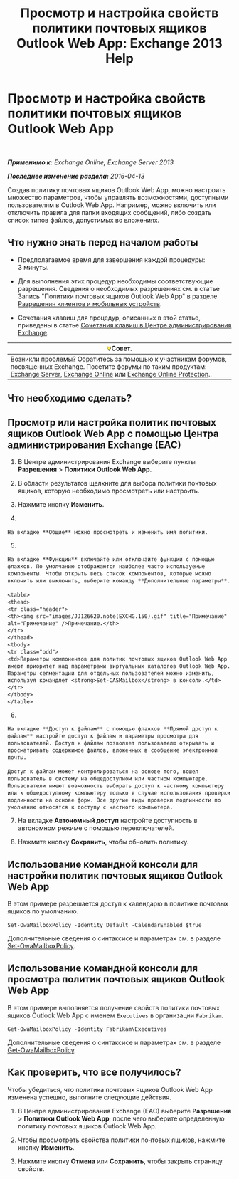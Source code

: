 ﻿---
title: 'Просмотр и настройка свойств политики почтовых ящиков Outlook Web App: Exchange 2013 Help'
TOCTitle: Просмотр и настройка свойств политики почтовых ящиков Outlook Web App
ms:assetid: be012ffe-8fdb-4fb7-aebd-78b3a55593fa
ms:mtpsurl: https://technet.microsoft.com/ru-ru/library/Dd351097(v=EXCHG.150)
ms:contentKeyID: 50489014
ms.date: 04/30/2018
mtps_version: v=EXCHG.150
ms.translationtype: HT
---

# Просмотр и настройка свойств политики почтовых ящиков Outlook Web App

 

_**Применимо к:** Exchange Online, Exchange Server 2013_

_**Последнее изменение раздела:** 2016-04-13_

Создав политику почтовых ящиков Outlook Web App, можно настроить множество параметров, чтобы управлять возможностями, доступными пользователям в Outlook Web App. Например, можно включить или отключить правила для папки входящих сообщений, либо создать список типов файлов, допустимых во вложениях.

## Что нужно знать перед началом работы

  - Предполагаемое время для завершения каждой процедуры: 3 минуты.

  - Для выполнения этих процедур необходимы соответствующие разрешения. Сведения о необходимых разрешениях см. в статье Запись "Политики почтовых ящиков Outlook Web App" в разделе [Разрешения клиентов и мобильных устройств](clients-and-mobile-devices-permissions-exchange-2013-help.md).

  - Сочетания клавиш для процедур, описанных в этой статье, приведены в статье [Сочетания клавиш в Центре администрирования Exchange](keyboard-shortcuts-in-the-exchange-admin-center-exchange-online-protection-help.md).

<table>
<thead>
<tr class="header">
<th><img src="images/Bb124558.tip(EXCHG.150).gif" title="Совет" alt="Совет" />Совет.</th>
</tr>
</thead>
<tbody>
<tr class="odd">
<td>Возникли проблемы? Обратитесь за помощью к участникам форумов, посвященных Exchange. Посетите форумы по таким продуктам: <a href="https://go.microsoft.com/fwlink/p/?linkid=60612">Exchange Server</a>, <a href="https://go.microsoft.com/fwlink/p/?linkid=267542">Exchange Online</a> или <a href="https://go.microsoft.com/fwlink/p/?linkid=285351">Exchange Online Protection</a>..</td>
</tr>
</tbody>
</table>


## Что необходимо сделать?

## Просмотр или настройка политик почтовых ящиков Outlook Web App с помощью Центра администрирования Exchange (EAC)

1.  В Центре администрирования Exchange выберите пункты **Разрешения** \> **Политики Outlook Web App**.

2.  В области результатов щелкните для выбора политики почтовых ящиков, которую необходимо просмотреть или настроить.

3.  Нажмите кнопку **Изменить**.

4.  
    
    На вкладке **Общие** можно просмотреть и изменить имя политики.

5.  
    
    На вкладке **Функции** включайте или отключайте функции с помощью флажков. По умолчанию отображаются наиболее часто используемые компоненты. Чтобы открыть весь список компонентов, которые можно включить или выключить, выберите команду **Дополнительные параметры**.
    
    <table>
    <thead>
    <tr class="header">
    <th><img src="images/JJ126620.note(EXCHG.150).gif" title="Примечание" alt="Примечание" />Примечание.</th>
    </tr>
    </thead>
    <tbody>
    <tr class="odd">
    <td>Параметры компонентов для политик почтовых ящиков Outlook Web App имеют приоритет над параметрами виртуальных каталогов Outlook Web App. Параметры сегментации для отдельных пользователей можно изменить, используя командлет <strong>Set-CASMailbox</strong> в консоли.</td>
    </tr>
    </tbody>
    </table>


6.  
    
    На вкладке **Доступ к файлам** с помощью флажков **Прямой доступ к файлам** настройте доступ к файлам и параметры просмотра для пользователей. Доступ к файлам позволяет пользователю открывать и просматривать содержимое файлов, вложенных в сообщение электронной почты.
    
    Доступ к файлам может контролироваться на основе того, вошел пользователь в систему на общедоступном или частном компьютере. Пользователи имеют возможность выбирать доступ к частному компьютеру или к общедоступному компьютеру только в случае использования проверки подлинности на основе форм. Все другие виды проверки подлинности по умолчанию относятся к доступу с частного компьютера.

7.  На вкладке **Автономный доступ** настройте доступность в автономном режиме с помощью переключателей.

8.  Нажмите кнопку **Сохранить**, чтобы обновить политику.

## Использование командной консоли для настройки политик почтовых ящиков Outlook Web App

В этом примере разрешается доступ к календарю в политике почтовых ящиков по умолчанию.

    Set-OwaMailboxPolicy -Identity Default -CalendarEnabled $true

Дополнительные сведения о синтаксисе и параметрах см. в разделе [Set-OwaMailboxPolicy](https://technet.microsoft.com/ru-ru/library/dd297989\(v=exchg.150\)).

## Использование командной консоли для просмотра политик почтовых ящиков Outlook Web App

В этом примере выполняется получение свойств политики почтовых ящиков Outlook Web App с именем `Executives` в организации `Fabrikam`.

    Get-OwaMailboxPolicy -Identity Fabrikam\Executives

Дополнительные сведения о синтаксисе и параметрах см. в разделе [Get-OwaMailboxPolicy](https://technet.microsoft.com/ru-ru/library/dd351095\(v=exchg.150\)).

## Как проверить, что все получилось?

Чтобы убедиться, что политика почтовых ящиков Outlook Web App изменена успешно, выполните следующие действия.

1.  В Центре администрирования Exchange (EAC) выберите **Разрешения** \> **Политики Outlook Web App**, после чего выберите определенную политику почтовых ящиков Outlook Web App.

2.  Чтобы просмотреть свойства политики почтовых ящиков, нажмите кнопку **Изменить**.

3.  Нажмите кнопку **Отмена** или **Сохранить**, чтобы закрыть страницу свойств.

